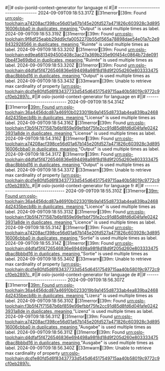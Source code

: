 #||# oslo-jsonld-context-generator for language nl
#||# -------------------------------------
2024-09-09T09:18:53.317Z [31merror[39m: Found [urn:oslo-toolchain:a74208acf398ce56d01a67b145e20fd527a471826c603928c3d89516006cbba0 in duplicates, meaning ](all-cultuurenjeugdinfrastructuur-ap.jsonld#L0)"Output" is used multiple times as label.
2024-09-09T09:18:53.319Z [31merror[39m: Found [urn:oslo-toolchain:9f8df25eabb29dd9cfa0052270b55d1565a78898dae54e01a7c2e98432928566 in duplicates, meaning ](all-cultuurenjeugdinfrastructuur-ap.jsonld#L0)"Ruimte" is used multiple times as label.
2024-09-09T09:18:53.320Z [31merror[39m: Found [urn:oslo-toolchain:ed9ea6813494500408c3ac27a369b235e90f454c0864b72de0910be4f3e69dbd in duplicates, meaning ](all-cultuurenjeugdinfrastructuur-ap.jsonld#L0)"Ruimte" is used multiple times as label.
2024-09-09T09:18:53.320Z [31merror[39m: Found [urn:oslo-toolchain:d4dfaf5f4726546836e694498a98f8d18d9f205d260e803333475dbac8bbbd16 in duplicates, meaning ](all-cultuurenjeugdinfrastructuur-ap.jsonld#L0)"Output" is used multiple times as label.
2024-09-09T09:18:53.343Z [33mwarn[39m: Unable to retrieve max cardinality of property [[urn:oslo-toolchain:dcd1e80fd5d6f83437733d545d64517549715aa40b58019c9772c9cf0eb2897c.
](all-cultuurenjeugdinfrastructuur-ap.jsonld#L0)#||# oslo-jsonld-context-generator for language en
#||# -------------------------------------
2024-09-09T09:18:54.314Z [31merror[39m: Found urn:oslo-toolchain:36a4456dcd87a46910b0233019b9a1455d8733ab4ea839ba24684d2435becb8b in duplicates, meaning ](all-cultuurenjeugdinfrastructuur-ap.jsonld#L0)"License" is used multiple times as label.
2024-09-09T09:18:54.316Z [31merror[39m: Found [urn:oslo-toolchain:f3b5f47f71587b6bf859e99efbbf75fe2cc91d85d8fd6d04fafe02423931a8de in duplicates, meaning ](all-cultuurenjeugdinfrastructuur-ap.jsonld#L0)"License" is used multiple times as label.
2024-09-09T09:18:54.316Z [31merror[39m: Found [urn:oslo-toolchain:a74208acf398ce56d01a67b145e20fd527a471826c603928c3d89516006cbba0 in duplicates, meaning ](all-cultuurenjeugdinfrastructuur-ap.jsonld#L0)"Output" is used multiple times as label.
2024-09-09T09:18:54.317Z [31merror[39m: Found [urn:oslo-toolchain:d4dfaf5f4726546836e694498a98f8d18d9f205d260e803333475dbac8bbbd16 in duplicates, meaning ](all-cultuurenjeugdinfrastructuur-ap.jsonld#L0)"Output" is used multiple times as label.
2024-09-09T09:18:54.337Z [33mwarn[39m: Unable to retrieve max cardinality of property [[urn:oslo-toolchain:dcd1e80fd5d6f83437733d545d64517549715aa40b58019c9772c9cf0eb2897c.
](all-cultuurenjeugdinfrastructuur-ap.jsonld#L0)#||# oslo-jsonld-context-generator for language fr
#||# -------------------------------------
2024-09-09T09:18:55.310Z [31merror[39m: Found urn:oslo-toolchain:36a4456dcd87a46910b0233019b9a1455d8733ab4ea839ba24684d2435becb8b in duplicates, meaning ](all-cultuurenjeugdinfrastructuur-ap.jsonld#L0)"Licence" is used multiple times as label.
2024-09-09T09:18:55.313Z [31merror[39m: Found [urn:oslo-toolchain:f3b5f47f71587b6bf859e99efbbf75fe2cc91d85d8fd6d04fafe02423931a8de in duplicates, meaning ](all-cultuurenjeugdinfrastructuur-ap.jsonld#L0)"Licence" is used multiple times as label.
2024-09-09T09:18:55.314Z [31merror[39m: Found [urn:oslo-toolchain:a74208acf398ce56d01a67b145e20fd527a471826c603928c3d89516006cbba0 in duplicates, meaning ](all-cultuurenjeugdinfrastructuur-ap.jsonld#L0)"Sortie" is used multiple times as label.
2024-09-09T09:18:55.314Z [31merror[39m: Found [urn:oslo-toolchain:d4dfaf5f4726546836e694498a98f8d18d9f205d260e803333475dbac8bbbd16 in duplicates, meaning ](all-cultuurenjeugdinfrastructuur-ap.jsonld#L0)"Sortie" is used multiple times as label.
2024-09-09T09:18:55.340Z [33mwarn[39m: Unable to retrieve max cardinality of property [[urn:oslo-toolchain:dcd1e80fd5d6f83437733d545d64517549715aa40b58019c9772c9cf0eb2897c.
](all-cultuurenjeugdinfrastructuur-ap.jsonld#L0)#||# oslo-jsonld-context-generator for language de
#||# -------------------------------------
2024-09-09T09:18:56.307Z [31merror[39m: Found urn:oslo-toolchain:36a4456dcd87a46910b0233019b9a1455d8733ab4ea839ba24684d2435becb8b in duplicates, meaning ](all-cultuurenjeugdinfrastructuur-ap.jsonld#L0)"Lizenz" is used multiple times as label.
2024-09-09T09:18:56.310Z [31merror[39m: Found [urn:oslo-toolchain:f3b5f47f71587b6bf859e99efbbf75fe2cc91d85d8fd6d04fafe02423931a8de in duplicates, meaning ](all-cultuurenjeugdinfrastructuur-ap.jsonld#L0)"Lizenz" is used multiple times as label.
2024-09-09T09:18:56.311Z [31merror[39m: Found [urn:oslo-toolchain:a74208acf398ce56d01a67b145e20fd527a471826c603928c3d89516006cbba0 in duplicates, meaning ](all-cultuurenjeugdinfrastructuur-ap.jsonld#L0)"Ausgabe" is used multiple times as label.
2024-09-09T09:18:56.311Z [31merror[39m: Found [urn:oslo-toolchain:d4dfaf5f4726546836e694498a98f8d18d9f205d260e803333475dbac8bbbd16 in duplicates, meaning ](all-cultuurenjeugdinfrastructuur-ap.jsonld#L0)"Ausgabe" is used multiple times as label.
2024-09-09T09:18:56.340Z [33mwarn[39m: Unable to retrieve max cardinality of property [urn:oslo-toolchain:dcd1e80fd5d6f83437733d545d64517549715aa40b58019c9772c9cf0eb2897c.
](all-cultuurenjeugdinfrastructuur-ap.jsonld#L0)